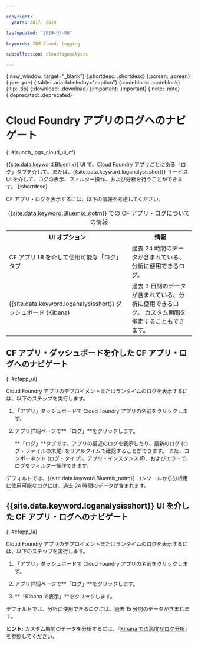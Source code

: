 ```yaml
---

copyright:
  years: 2017, 2019

lastupdated: "2019-03-06"

keywords: IBM Cloud, logging

subcollection: cloudloganalysis

---
```


{:new_window: target="_blank"}
{:shortdesc: .shortdesc}
{:screen: .screen}
{:pre: .pre}
{:table: .aria-labeledby="caption"}
{:codeblock: .codeblock}
{:tip: .tip}
{:download: .download}
{:important: .important}
{:note: .note}
{:deprecated: .deprecated}

# Cloud Foundry アプリのログへのナビゲート
{: #launch_logs_cloud_ui_cf}

{{site.data.keyword.Bluemix}} UI で、Cloud Foundry アプリごとにある「ログ」タブを介して、または、{{site.data.keyword.loganalysisshort}} サービス UI を介して、ログの表示、フィルター操作、および分析を行うことができます。
{:shortdesc}

CF アプリ・ログを表示するには、以下の情報を考慮してください。 

<table>
  <caption>{{site.data.keyword.Bluemix_notm}} での CF アプリ・ログについての情報</caption>
  <tr>
    <th>UI オプション</th>
    <th>情報</th>
  </tr>
  <tr>
    <td>CF アプリ UI を介して使用可能な「ログ」タブ </td>
    <td>過去 24 時間のデータが含まれている、分析に使用できるログ。</td>
  </tr>
  <tr>
    <td>{{site.data.keyword.loganalysisshort}} ダッシュボード (Kibana)</td>
    <td>過去 3 日間のデータが含まれている、分析に使用できるログ。 カスタム期間を指定することもできます。</td>
  </tr>
</table>


## CF アプリ・ダッシュボードを介した CF アプリ・ログへのナビゲート 
{: #cfapp_ui}

Cloud Foundry アプリのデプロイメントまたはランタイムのログを表示するには、以下のステップを実行します。

1. 「アプリ」ダッシュボードで Cloud Foundry アプリの名前をクリックします。 
    
2. アプリ詳細ページで**「ログ」**をクリックします。
    
    **「ログ」**タブでは、アプリの最近のログを表示したり、最新のログ (ログ・ファイルの末尾) をリアルタイムで確認することができます。 また、コンポーネント (ログ・タイプ)、アプリ・インスタンス ID、およびエラーで、ログをフィルター操作できます。
    
デフォルトでは、{{site.data.keyword.Bluemix_notm}} コンソールから分析用に使用可能なログには、過去 24 時間のデータが含まれます。


## {{site.data.keyword.loganalysisshort}} UI を介した CF アプリ・ログへのナビゲート 
{: #cfapp_la}

Cloud Foundry アプリのデプロイメントまたはランタイムのログを表示するには、以下のステップを実行します。

1. 「アプリ」ダッシュボードで Cloud Foundry アプリの名前をクリックします。 
    
2. アプリ詳細ページで**「ログ」**をクリックします。
    
3. **「Kibana で表示」**をクリックします。

デフォルトでは、分析に使用できるログには、過去 15 分間のデータが含まれます。

**ヒント:** カスタム期間のデータを分析するには、『[Kibana での高度なログ分析](/docs/services/CloudLogAnalysis/kibana?topic=cloudloganalysis-analyzing_logs_Kibana#analyzing_logs_Kibana)』を参照してください。 


